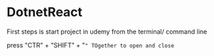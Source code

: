# DotnetReact

First steps is start project in udemy from the terminal/ command line

press "CTR" + "SHIFT" + "`" TOgether to open and close`